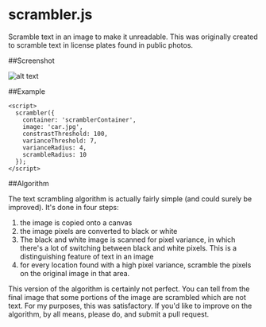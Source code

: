scrambler.js
=========

Scramble text in an image to make it unreadable.  This was originally created to scramble text in license plates found in public photos.

##Screenshot

![alt text][logo]

[logo]: https://raw.github.com/ericdrowell/scrambler/master/screenshot.png "scrambler.js screenshot"

##Example
    <div id="scramberContainer"></div>
    
    <script>
      scrambler({
        container: 'scramblerContainer',
        image: 'car.jpg',
        constrastThreshold: 100,
        varianceThreshold: 7,
        varianceRadius: 4,
        scrambleRadius: 10
      });
    </script>

##Algorithm

The text scrambling algorithm is actually fairly simple (and could surely be improved).  It's done in four steps:

1) the image is copied onto a canvas
2) the image pixels are converted to black or white
3) The black and white image is scanned for pixel variance, in which there's a lot of switching between black and white pixels.  This is a distinguishing feature of text in an image
4) for every location found with a high pixel variance, scramble the pixels on the original image in that area.

This version of the algorithm is certainly not perfect.  You can tell from the final image that some portions of the image are scrambled which are not text.  For my purposes, this was satisfactory.  If you'd like to improve on the algorithm, by all means, please do, and submit a pull request.


